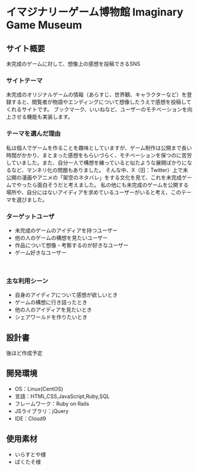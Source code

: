 # イマジナリーゲーム博物館 Imaginary Game Museum

## サイト概要
未完成のゲームに対して、想像上の感想を投稿できるSNS

### サイトテーマ
未完成のオリジナルゲームの情報（あらすじ、世界観、キャラクターなど）を登録すると、閲覧者が物語やエンディングについて想像したうえで感想を投稿してくれるサイトです。
ブックマーク、いいねなど、ユーザーのモチベーションを向上させる機能も実装します。
​
### テーマを選んだ理由
私は個人でゲームを作ることを趣味としていますが、ゲーム制作は公開まで長い時間がかかり、まとまった感想をもらいづらく、モチベーションを保つのに苦労していました。また、自分一人で構想を練っていると似たような展開ばかりになるなど、マンネリ化の問題もありました。
そんな中、X（旧：Twitter）上で未公開の漫画やアニメの「架空のネタバレ」をする文化を見て、これを未完成ゲームでやったら面白そうだと考えました。
私の他にも未完成のゲームを公開する場所や、自分にはないアイディアを求めているユーザーがいると考え、このテーマを選びました。


### ターゲットユーザ
- 未完成のゲームのアイディアを持つユーザー
- 他の人のゲームの構想を見たいユーザー
- 作品について想像・考察するのが好きなユーザー
- ゲーム好きなユーザー

​
### 主な利用シーン
- 自身のアイディアについて感想が欲しいとき
- ゲームの構想に行き詰ったとき
- 他の人のアイディアを見たいとき
- シェアワールドを作りたいとき
​

## 設計書
後ほど作成予定
​
## 開発環境
- OS：Linux(CentOS)
- 言語：HTML,CSS,JavaScript,Ruby,SQL
- フレームワーク：Ruby on Rails
- JSライブラリ：jQuery
- IDE：Cloud9
​
## 使用素材
- いらすとや様
- ぱくたそ様
